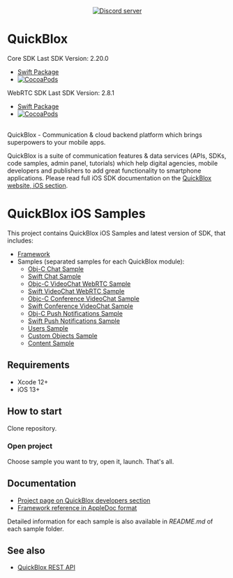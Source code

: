 <div align="center">

<p>
        <a href="https://discord.gg/Yc56F9KG"><img src="https://img.shields.io/discord/1042743094833065985?color=5865F2&logo=discord&logoColor=white&label=QuickBlox%20Discord%20server&style=for-the-badge" alt="Discord server" /></a>
</p>

</div>

# QuickBlox 

Core SDK  Last SDK Version: 2.20.0
 * [Swift Package](https://github.com/QuickBlox/ios-quickblox-sdk.git)
 * [![CocoaPods](https://img.shields.io/cocoapods/v/QuickBlox.svg)](https://cocoapods.org/pods/QuickBlox)

WebRTC SDK  Last SDK Version: 2.8.1
 * [Swift Package](https://github.com/QuickBlox/ios-quickblox-sdk-webrtc.git)
 * [![CocoaPods](https://img.shields.io/cocoapods/v/Quickblox-WebRTC.svg)](https://cocoapods.org/pods/Quickblox-WebRTC)

<br>
QuickBlox - Communication & cloud backend platform which brings superpowers to your mobile apps.

QuickBlox is a suite of communication features & data services (APIs, SDKs, code samples, admin panel, tutorials) which help digital agencies, mobile developers and publishers to add great functionality to smartphone applications. 
Please read full iOS SDK documentation on the [QuickBlox website, iOS section](https://docs.quickblox.com/docs/ios-quick-start?_ga=2.107897026.1986875218.1608722440-1427694596.1606991610).

# QuickBlox iOS Samples

This project contains QuickBlox iOS Samples and latest version of SDK, that includes:

* [Framework](https://github.com/QuickBlox/quickblox-ios-sdk/tree/master/Framework)
* Samples (separated samples for each QuickBlox module):
  * [Obj-C Chat Sample](https://github.com/QuickBlox/quickblox-ios-sdk/tree/master/sample-chat-obj-c)
  * [Swift Chat Sample](https://github.com/QuickBlox/quickblox-ios-sdk/tree/master/sample-chat-swift)
  * [Objc-C VideoChat WebRTC Sample](https://github.com/QuickBlox/quickblox-ios-sdk/tree/master/sample-videochat-webrtc)
  * [Swift VideoChat WebRTC Sample](https://github.com/QuickBlox/quickblox-ios-sdk/tree/master/sample-videochat-webrtc-swift)
  * [Objc-C Conference VideoChat Sample](https://github.com/QuickBlox/quickblox-ios-sdk/tree/master/sample-conference-videochat)
  * [Swift Conference VideoChat Sample](https://github.com/QuickBlox/quickblox-ios-sdk/tree/master/sample-conference-videochat-swift)
  * [Obj-C Push Notifications Sample](https://github.com/QuickBlox/quickblox-ios-sdk/tree/master/sample-push-notifications)
  * [Swift Push Notifications Sample](https://github.com/QuickBlox/quickblox-ios-sdk/tree/master/sample-push-notifications-swift)
  * [Users Sample](https://github.com/QuickBlox/quickblox-ios-sdk/tree/master/sample-users)
  * [Custom Objects Sample](https://github.com/QuickBlox/quickblox-ios-sdk/tree/master/sample-custom_objects)
  * [Content Sample](https://github.com/QuickBlox/quickblox-ios-sdk/tree/master/sample-content)

## Requirements

* Xcode 12+
* iOS 13+

## How to start

Clone repository.

### Open project

Choose sample you want to try, open it, launch. That's all.

## Documentation

* [Project page on QuickBlox developers section](https://docs.quickblox.com/docs/ios-quick-start)
* [Framework reference in AppleDoc format](http://cocoadocs.org/docsets/QuickBlox/)

Detailed information for each sample is also available in *README.md* of each sample folder.

## See also

* [QuickBlox REST API](https://docs.quickblox.com/reference/overview)

